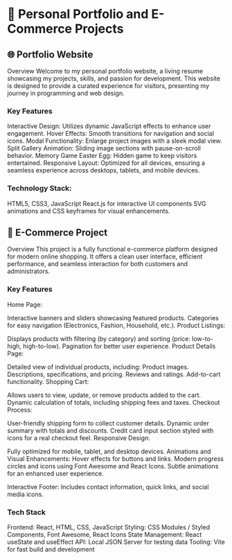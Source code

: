 <h1>🚀 Personal Portfolio and E-Commerce Projects</h1>

<h2>🌐 Portfolio Website</h2>
Overview
Welcome to my personal portfolio website, a living resume showcasing my projects, skills, and passion for development. This website is designed to provide a curated experience for visitors, presenting my journey in programming and web design.

<h3>Key Features</h3>
Interactive Design: Utilizes dynamic JavaScript effects to enhance user engagement.
Hover Effects: Smooth transitions for navigation and social icons.
Modal Functionality: Enlarge project images with a sleek modal view.
Split Gallery Animation: Sliding image sections with pause-on-scroll behavior.
Memory Game Easter Egg: Hidden game to keep visitors entertained.
Responsive Layout: Optimized for all devices, ensuring a seamless experience across desktops, tablets, and mobile devices.
<h3>Technology Stack:</h3>
HTML5, CSS3, JavaScript
React.js for interactive UI components
SVG animations and CSS keyframes for visual enhancements.


<h2>🛒 E-Commerce Project</h2>
Overview
This project is a fully functional e-commerce platform designed for modern online shopping. It offers a clean user interface, efficient performance, and seamless interaction for both customers and administrators.

<h3>Key Features</h3>
Home Page:

Interactive banners and sliders showcasing featured products.
Categories for easy navigation (Electronics, Fashion, Household, etc.).
Product Listings:

Displays products with filtering (by category) and sorting (price: low-to-high, high-to-low).
Pagination for better user experience.
Product Details Page:

Detailed view of individual products, including:
Product images.
Descriptions, specifications, and pricing.
Reviews and ratings.
Add-to-cart functionality.
Shopping Cart:

Allows users to view, update, or remove products added to the cart.
Dynamic calculation of totals, including shipping fees and taxes.
Checkout Process:

User-friendly shipping form to collect customer details.
Dynamic order summary with totals and discounts.
Credit card input section styled with icons for a real checkout feel.
Responsive Design:

Fully optimized for mobile, tablet, and desktop devices.
Animations and Visual Enhancements:
Hover effects for buttons and links.
Modern progress circles and icons using Font Awesome and React Icons.
Subtle animations for an enhanced user experience.

Interactive Footer:
Includes contact information, quick links, and social media icons.

<h3>Tech Stack</h3>
Frontend: React, HTML, CSS, JavaScript
Styling: CSS Modules / Styled Components, Font Awesome, React Icons
State Management: React useState and useEffect
API: Local JSON Server for testing data
Tooling: Vite for fast build and development
